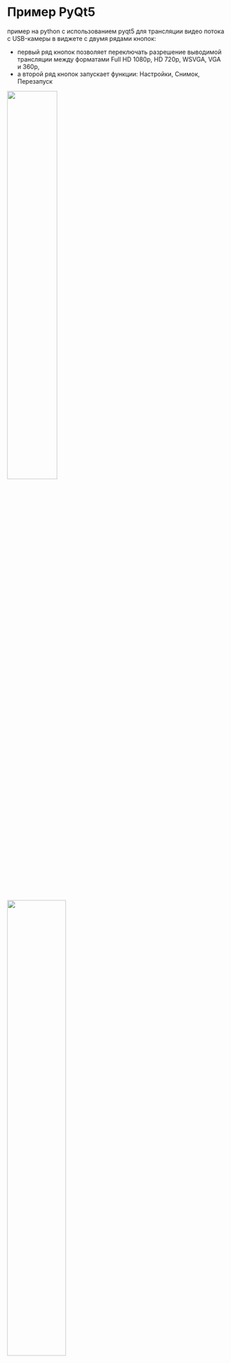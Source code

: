 # Пример PyQt5

пример на python с использованием pyqt5 для трансляции видео потока с USB-камеры в виджете с двумя рядами кнопок: 
- первый ряд кнопок позволяет переключать разрешение выводимой трансляции между форматами Full HD 1080p, HD 720p, WSVGA, VGA и 360p, 
- а второй ряд кнопок запускает функции: Настройки, Снимок, Перезапуск

<p>
<img src="https://github.com/alecseiterr/pilgrim_people/blob/main/Dmitry_Panfilov/PyQt5/images/pyqt5_00.jpg" width="48%">
<img src="https://github.com/alecseiterr/pilgrim_people/blob/main/Dmitry_Panfilov/PyQt5/images/pyqt5_01.jpg" width="52%">
</p>

<br><br>
<img src="https://github.com/alecseiterr/pilgrim_people/blob/main/Dmitry_Panfilov/PyQt5/images/pyqt5_04.jpg" width="99%">
</p>

### Links

- Преобразуем проект на Python в исполняемый файл .EXE
- https://habr.com/ru/companies/vdsina/articles/557316/
- https://medium.com/analytics-vidhya/how-to-build-your-first-desktop-application-in-python-7568c7d74311


- PyQt6 — полное руководство для новичков
- https://habr.com/ru/companies/skillfactory/articles/599599/

- Python GUI: создаём простое приложение с PyQt и Qt Designer
- https://tproger.ru/translations/python-gui-pyqt/

- Руководство по PyQt5 для начинающих - GUI Python
- https://python-scripts.com/pyqt5

### Порядок установки PyDt5 
- [!pip install -q pyqt5==5.14.0]:

0. [pip uninstall PyQt5]
1. [pip install sip]
2. [pip install pyqt5-sip pyqt5]
